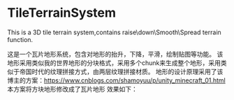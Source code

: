 # TileTerrainSystem
This is a 3D tile terrain system,contains raise\down\Smooth\Spread terrain function.

这是一个瓦片地形系统，包含对地形的抬升，下降，平滑，绘制贴图等功能。
该地形采用类似我的世界地形的分块格式，采用多个chunk来生成整个地形，采用类似于帝国时代的纹理拼接方式，由两层纹理拼接材质。
地形的设计原理采用了该博主的方案：https://www.cnblogs.com/shamoyuu/p/unity_minecraft_01.html
本方案将方块地形修改成了瓦片地形
效果如下：
